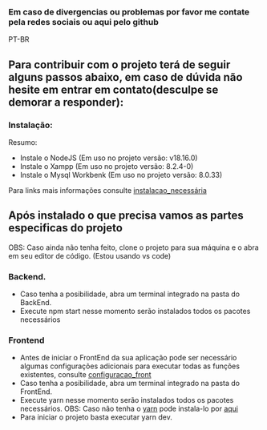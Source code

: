 ### Em caso de divergencias ou problemas por favor me contate pela redes sociais ou aqui pelo github

PT-BR

## Para contribuir com o projeto terá de seguir alguns passos abaixo, em caso de dúvida não hesite em entrar em contato(desculpe se demorar a responder):

### Instalação:

Resumo:
- Instale o NodeJS (Em uso no projeto versão: v18.16.0)
- Instale o Xampp (Em uso no projeto versão: 8.2.4-0)
- Instale o Mysql Workbenk (Em uso no projeto versão: 8.0.33)

Para links mais informações consulte [instalacao_necessária](https://github.com/vitor-navarro/sistema_gerenciamento/blob/main/info/Instalacao_necessaria.md)

## Após instalado o que precisa vamos as partes especificas do projeto

OBS: Caso ainda não tenha feito, clone o projeto para sua máquina e o abra em seu editor de código. (Estou usando vs code)

### Backend.

- Caso tenha a posibilidade, abra um terminal integrado na pasta do BackEnd.
- Execute npm start nesse momento serão instalados todos os pacotes necessários

### Frontend

- Antes de iniciar o FrontEnd da sua aplicação pode ser necessário algumas configurações adicionais para executar todas as funções existentes, consulte [configuracao_front](https://github.com/vitor-navarro/sistema_gerenciamento/blob/main/info/configuracao_front.md) 
- Caso tenha a posibilidade, abra um terminal integrado na pasta do FrontEnd.
- Execute yarn nesse momento serão instalados todos os pacotes necessários.
OBS: Caso não tenha o [yarn](https://yarnpkg.com/cli/install) pode instala-lo por [aqui](https://yarnpkg.com/cli/install)
- Para iniciar o projeto basta executar yarn dev.
